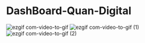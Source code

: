 # DashBoard-Quan-Digital

![ezgif com-video-to-gif](https://user-images.githubusercontent.com/62811999/91646133-5390af00-ea22-11ea-884b-26c3664d7d7e.gif)
![ezgif com-video-to-gif (1)](https://user-images.githubusercontent.com/62811999/91646135-54c1dc00-ea22-11ea-8ad1-8cbbe6d7bb74.gif)
![ezgif com-video-to-gif (2)](https://user-images.githubusercontent.com/62811999/91646136-568b9f80-ea22-11ea-98e1-05697518166e.gif)
